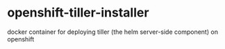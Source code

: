 # openshift-tiller-installer
docker container for deploying tiller (the helm server-side component) on openshift
